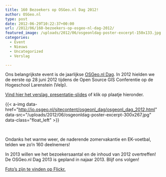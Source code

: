 ```yaml
---
title: 160 Bezoekers op OSGeo.nl Dag 2012!
author: OSGeo.nl
type: post
date: 2012-06-29T10:22:37+00:00
url: /2012/06/160-bezoekers-op-osgeo-nl-dag-2012/
featured_image: /uploads/2012/06/osgeonldag-poster-excerpt-150x133.jpg
categories:
  - Event
  - Nieuws
  - Uncategorized
  - Verslag

---
```

Ons belangrijkste event is de jaarlijkse [OSGeo.nl Dag][1]. In 2012 hielden we de eerste op 28 juni 2012 tijdens de Open Source GIS Conferentie op de Hogeschool Larenstein (Velp).

[Vind hier het verslag, presentatie-slides][1] of klik op plaatje hieronder.

<!-- [<img loading="lazy" class="alignleft wp-image-315 size-medium" src="/uploads/2012/06/osgeonldag-poster-excerpt-300x267.jpg" alt="osgeonldag-poster-excerpt" width="300" height="267" srcset="/uploads/2012/06/osgeonldag-poster-excerpt-300x267.jpg 300w, /uploads/2012/06/osgeonldag-poster-excerpt-168x150.jpg 168w, /uploads/2012/06/osgeonldag-poster-excerpt-150x133.jpg 150w, /uploads/2012/06/osgeonldag-poster-excerpt.jpg 728w" sizes="(max-width: 300px) 100vw, 300px" />][1] -->
{{< a-img data-href="http://io.osgeo.nl/sitecontent/osgeonl_dag/osgeonl_dag_2012.html" data-src="/uploads/2012/06/osgeonldag-poster-excerpt-300x267.jpg" data-class="float_left" >}}

&nbsp;

Ondanks het warme weer, de naderende zomervakantie en EK-voetbal, telden we zo&#8217;n 160 deelnemers!

In 2013 willen we het bezoekersaantal en de inhoud van 2012 overtreffen! De OSGeo.nl Dag 2013 is gepland in najaar 2013. Blijf ons volgen!

[Foto&#8217;s zijn te vinden op Flickr.][2]

 [1]: http://io.osgeo.nl/sitecontent/osgeonl_dag/osgeonl_dag_2012.html
 [2]: https://www.flickr.com/groups/osgeonl/pool/tags/osgeonldag12/